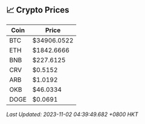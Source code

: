 ## 📈 Crypto Prices

| Coin | Price |
| ---- | ----- |
| BTC | $34906.0522 |
| ETH | $1842.6666 |
| BNB | $227.6125 |
| CRV | $0.5152 |
| ARB | $1.0192 |
| OKB | $46.0334 |
| DOGE | $0.0691 |

_Last Updated: 2023-11-02 04:39:49.682 +0800 HKT_